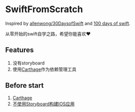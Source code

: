 # SwiftFromScratch
Inspired by [allenwong/30DaysofSwift](https://github.com/allenwong/30DaysofSwift) and [100 days of swift](http://samvlu.com/).

从零开始的swift自学之路，希望你能喜欢❤️



## Features
1. 没有storyboard
2. 使用[Carthage](https://github.com/Carthage/Carthage)作为依赖管理工具


## Before start
1. [Carthage](https://github.com/Carthage/Carthage)
2. [不使用Storyboard构建IOS应用](https://voidmagic.github.io/2016/11/09/IOS-without-storyboard/)




